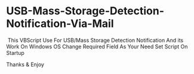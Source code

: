 ﻿# USB-Mass-Storage-Detection-Notification-Via-Mail
﻿
﻿This VBScript Use For USB/Mass Storage Detection Notification And its Work On Windows OS
﻿Change Required Field As Your Need 
﻿Set Script On Startup 

Thanks & Enjoy 
